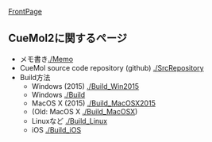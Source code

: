 [FrontPage](../FrontPage)

## CueMol2に関するページ

*  メモ書き[./Memo](../cuemol2/Memo)
*  CueMol source code repository (github) [./SrcRepository](../cuemol2/SrcRepository)
*  Build方法
    *  Windows (2015) [./Build_Win2015](../cuemol2/Build_Win2015)
    *  Windows [./Build](../cuemol2/Build) 
    *  MacOS X (2015) [./Build_MacOSX2015](../cuemol2/Build_MacOSX2015)
    *  (Old: MacOS X  [./Build_MacOSX](../cuemol2/Build_MacOSX))
    *  Linuxなど  [./Build_Linux](../cuemol2/Build_Linux)
    *  iOS  [./Build_iOS](../cuemol2/Build_iOS)